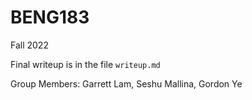 # BENG183
Fall 2022

Final writeup is in the file ```writeup.md```

Group Members: Garrett Lam, Seshu Mallina, Gordon Ye
